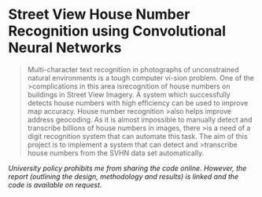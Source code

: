 # Street View House Number Recognition using Convolutional Neural Networks

>Multi-character text recognition in photographs of unconstrained natural environments is a tough computer vi-sion problem. One of the >complications in this area isrecognition of house numbers on buildings in Street View
>Imagery. A system which successfully detects house numbers with high efficiency can be used to improve map accuracy. House number recognition >also helps improve address geocoding. As it is almost impossible to manually detect and transcribe billions of house numbers in images, there >is a need of a digit recognition system that can automate this task. The aim of this project is to implement a system that can detect and >transcribe house numbers from the SVHN data set automatically.


*University policy prohibits me from sharing the code online. However, the report (outlining the design, methodology and results) is linked and the code is available on request.*
